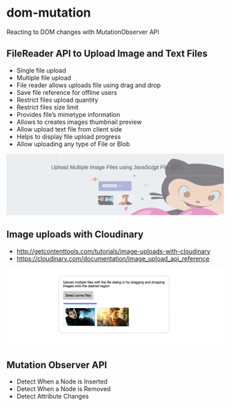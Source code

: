 # dom-mutation
Reacting to DOM changes with MutationObserver API
   
## FileReader API to Upload Image and Text Files
- Single file upload
- Multiple file upload
- File reader allows uploads file using drag and drop
- Save file reference for offline users
- Restrict files upload quantity
- Restrict files size limit
- Provides file’s mimetype information
- Allows to creates images thumbnail preview
- Allow upload text file from client side
- Helps to display file upload progress
- Allow uploading any type of File or Blob

![](images/image-load.png)

## Image uploads with Cloudinary
- http://getcontenttools.com/tutorials/image-uploads-with-cloudinary
- https://cloudinary.com/documentation/image_upload_api_reference

![](images/cloudinary-upload.png)

## Mutation Observer API
- Detect When a Node is Inserted
- Detect When a Node is Removed
- Detect Attribute Changes
